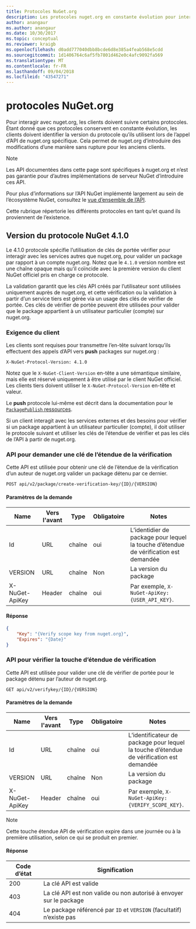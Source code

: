 ```yaml
---
title: Protocoles NuGet.org
description: Les protocoles nuget.org en constante évolution pour interagir avec les clients NuGet.
author: anangaur
ms.author: anangaur
ms.date: 10/30/2017
ms.topic: conceptual
ms.reviewer: kraigb
ms.openlocfilehash: d0add777040dbb8bcde6d8e385a4feab568e5cdd
ms.sourcegitcommit: 1d1406764c6af5fb7801d462e0c4afc9092fa569
ms.translationtype: MT
ms.contentlocale: fr-FR
ms.lasthandoff: 09/04/2018
ms.locfileid: "43547271"
---
```

# <a name="nugetorg-protocols"></a>protocoles NuGet.org

Pour interagir avec nuget.org, les clients doivent suivre certains protocoles. Étant donné que ces protocoles conservent en constante évolution, les clients doivent identifier la version du protocole qu’ils utilisent lors de l’appel d’API de nuget.org spécifique. Cela permet de nuget.org d’introduire des modifications d’une manière sans rupture pour les anciens clients.

> [!Note]
> Les API documentées dans cette page sont spécifiques à nuget.org et n’est pas garantie pour d’autres implémentations de serveur NuGet d’introduire ces API. 

Pour plus d’informations sur l’API NuGet implémenté largement au sein de l’écosystème NuGet, consultez le [vue d’ensemble de l’API](overview.md).

Cette rubrique répertorie les différents protocoles en tant qu’et quand ils proviennent de l’existence.

## <a name="nuget-protocol-version-410"></a>Version du protocole NuGet 4.1.0

Le 4.1.0 protocole spécifie l’utilisation de clés de portée vérifier pour interagir avec les services autres que nuget.org, pour valider un package par rapport à un compte nuget.org. Notez que le `4.1.0` version nombre est une chaîne opaque mais qu’il coïncide avec la première version du client NuGet officiel pris en charge ce protocole.

La validation garantit que les clés API créés par l’utilisateur sont utilisées uniquement auprès de nuget.org, et cette vérification ou la validation à partir d’un service tiers est gérée via un usage des clés de vérifier de portée. Ces clés de vérifier de portée peuvent être utilisées pour valider que le package appartient à un utilisateur particulier (compte) sur nuget.org.

### <a name="client-requirement"></a>Exigence du client

Les clients sont requises pour transmettre l’en-tête suivant lorsqu’ils effectuent des appels d’API vers **push** packages sur nuget.org :

    X-NuGet-Protocol-Version: 4.1.0

Notez que le `X-NuGet-Client-Version` en-tête a une sémantique similaire, mais elle est réservé uniquement à être utilisé par le client NuGet officiel. Les clients tiers doivent utiliser le `X-NuGet-Protocol-Version` en-tête et valeur.

Le **push** protocole lui-même est décrit dans la documentation pour le [ `PackagePublish` ressources](package-publish-resource.md).

Si un client interagit avec les services externes et des besoins pour vérifier si un package appartient à un utilisateur particulier (compte), il doit utiliser le protocole suivant et utiliser les clés de l’étendue de vérifier et pas les clés de l’API à partir de nuget.org.

### <a name="api-to-request-a-verify-scope-key"></a>API pour demander une clé de l’étendue de la vérification

Cette API est utilisée pour obtenir une clé de l’étendue de la vérification d’un auteur de nuget.org valider un package détenu par ce dernier.

    POST api/v2/package/create-verification-key/{ID}/{VERSION}

#### <a name="request-parameters"></a>Paramètres de la demande

Name           | Vers l'avant     | Type   | Obligatoire | Notes
-------------- | ------ | ------ | -------- | -----
Id             | URL    | chaîne | oui      | L’identidier de package pour lequel la touche d’étendue de vérification est demandée
VERSION        | URL    | chaîne | Non       | La version du package
X-NuGet-ApiKey | Header | chaîne | oui      | Par exemple, `X-NuGet-ApiKey: {USER_API_KEY}`.

#### <a name="response"></a>Réponse

```json
{
    "Key": "{Verify scope key from nuget.org}",
    "Expires": "{Date}"
}
```

### <a name="api-to-verify-the-verify-scope-key"></a>API pour vérifier la touche d’étendue de vérification

Cette API est utilisée pour valider une clé de vérifier de portée pour le package détenu par l’auteur de nuget.org.

    GET api/v2/verifykey/{ID}/{VERSION}

#### <a name="request-parameters"></a>Paramètres de la demande

Name           | Vers l'avant     | Type   | Obligatoire | Notes
-------------  | ------ | ------ | -------- | -----
Id             | URL    | chaîne | oui      | L’identificateur de package pour lequel la touche d’étendue de vérification est demandée
VERSION        | URL    | chaîne | Non       | La version du package
X-NuGet-ApiKey | Header | chaîne | oui      | Par exemple, `X-NuGet-ApiKey: {VERIFY_SCOPE_KEY}`.

> [!Note]
> Cette touche étendue API de vérification expire dans une journée ou à la première utilisation, selon ce qui se produit en premier.

#### <a name="response"></a>Réponse

Code d’état | Signification
----------- | -------
200         | La clé API est valide
403         | La clé API est non valide ou non autorisé à envoyer sur le package
404         | Le package référencé par `ID` et `VERSION` (facultatif) n’existe pas
